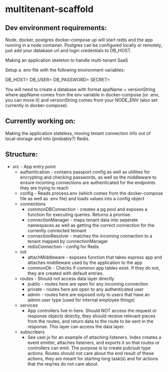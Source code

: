 # multitenant-scaffold

## Dev environment requirements:
Node, docker, postgres
docker-compose up will start redis and the app running in a node container. Postgres can be configured locally or remotely, just add your database url and login credentials to DB_HOST.

Making an application skeleton to handle multi-tenant SaaS

Setup a .env file with the following environment variables:

DB_HOST=
DB_USER=
DB_PASSWORD=
SECRET=

You will need to create a database with format appName + versionString where appName comes from the env variable in docker-compose (or .env, you can move it) and versionString comes from your NODE_ENV (also set currently in docker-compose).

## Currently working on:

Making the application stateless, moving tenant connection info out of local-storage and into (probably?) Redis.

## Structure:

- src - App entry point
  - authentication - contains passport config as well as utilities for encrypting and checking passwords, as well as the middleware to ensure incoming connections are authenticated for the endpoints they are trying to reach
  - config - Reads process.env (which comes from the docker-compose file as well as .env file) and loads values into a config object
  - connections 
    - commonDBConnection - creates a pg pool and exposes a function for executing queries. Returns a promise.
    - connectionManager - maps tenant data into seperate namespaces as well as getting the correct connection for the currently connected tennant
    - connectionResolver - matches the incoming connection to a tenant mapped by connectionManager
    - redisConnection - config for Redis
  - init
    - attachMiddleware - exposes function that takes express app and attaches middleware used by the application to the app
    - commonDb - Checks if common app tables exist. If they do not, they are created with default entries.
  - routes - Should not access data layer directly
    - public - routes here are open for any incoming connection
    - private - routes here are open to any authenticated user
    - admin - routes here are exposed only to users that have an admin user type (used for internal employee things)
  - services
    - App controllers live in here. Should NOT access the request or response objects directly, they should receive relevant pieces from the routes, and return data to the route to be sent in the response. This layer can access the data layer.
  - subscribers
    - See user.js for an example of attaching listeners. Index creates a event emitter, attaches listeners, and exports it so that routes or controllers can emit. The purpose is to create pub/sub type actions. Routes should not care about the end result of these actions, they are meant for starting long task(s) and for actions that the req/res do not care about.
    

